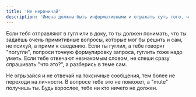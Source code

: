```yaml
---
title: 'Не нервничай'
description: 'Имена должны быть информативными и отражать суть того, что они представляют.'
---
```



Если тебя отправляют в гугл или в доку, то ты должен понимать, что ты задаёшь очень примитивные вопросы, которые мог бы решить и сам, не психуй, а прими к сведению. Если ты гуглил, а тебе говорят "погугли", попроси точную формулировку запроса, гуглить тоже надо уметь. Если тебе отвечают незнакомым словом, не спеши сразу спрашивать "что это?", а разберись в теме сам.

Не огрызайся и не отвечай на токсичные сообщения, тем более не переходи на личности. В вопросе тебе это не поможет, а "mute" получишь ты. Будь взрослее, тебе ни кто ничего не должен.
